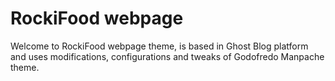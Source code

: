 # RockiFood webpage

Welcome to RockiFood webpage theme, is based in Ghost Blog platform and uses modifications, configurations and tweaks of Godofredo Manpache theme.

